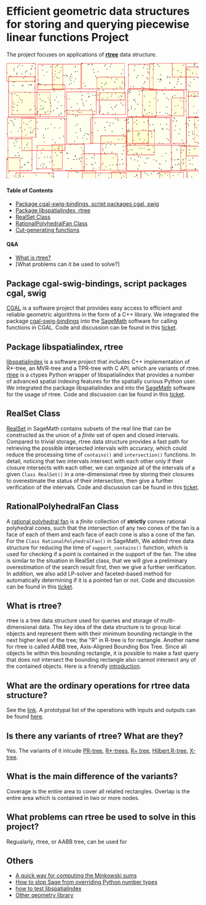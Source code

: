 # Efficient geometric data structures for storing and querying piecewise linear functions Project
The project focuses on applications of [**rtree**](https://en.wikipedia.org/wiki/R-tree) data structure.

<img src="https://github.com/DRKWang/Efficient-geometric-data-structures/blob/main/e269d580-8005-11ea-9c78-d4ddd0366ca6.png" width="500" height="300" />


#### Table of Contents

- [Package cgal-swig-bindings, script packages cgal, swig](#package-cgal-swig-bindings-script-packages-cgal-swig)
- [Package libspatialindex, rtree](#package-libspatialindex-rtree)
- [RealSet Class](#realSet-class)
- [RationalPolyhedralFan Class](#rationalpolyhedralfan-class)
- [Cut-generating functions](https://github.com/DRKWang/Efficient-geometric-data-structures/blob/main/Cut-generating-functions.ipynb)

#### Q&A

- [What is rtree?](#what-is-rtree)
- [What problems can it be used to solve?]

## Package cgal-swig-bindings, script packages cgal, swig
[CGAL](https://www.cgal.org/) is a software project that provides easy access to efficient and reliable geometric algorithms in the form of a C++ library. We integrated the package [cgal-swig-bindings](https://github.com/CGAL/cgal-swig-bindings) into the [SageMath](https://www.sagemath.org/) software for calling functions in CGAL. Code and discussion can be found in this [ticket](https://trac.sagemath.org/ticket/31098).

## Package libspatialindex, rtree
[libspatialindex](https://libspatialindex.org/en/latest/) is a software project that includes C++ implementation of R*-tree, an MVR-tree and a TPR-tree with C API, which are variants of rtree. [rtree](https://rtree.readthedocs.io/en/latest/index.html) is a  ctypes Python wrapper of libspatialindex that provides a number of advanced spatial indexing features for the spatially curious Python user. We integrated the package libspatialindex and into the [SageMath](https://www.sagemath.org/) software for the usage of rtree. Code and discussion can be found in this [ticket](https://trac.sagemath.org/ticket/32000).

## RealSet Class
[RealSet](https://doc.sagemath.org/html/en/reference/sets/sage/sets/real_set.html) in SageMath contains subsets of the real line that can be constructed as the union of a *finite* set of open and closed intervals. Compared to trivial storage, rtree data structure provides a fast path for retrieving the possible intersected intervals with accuracy, which could reduce the processing time of `contains()` and `intersection()` functions. In detail, noticing that two intervals intersect with each other only if their closure intersects with each other, we can organize all of the intervals of a given `Class RealSet()` in a one-dimensional rtree by storing their closures to overestimate the status of their intersection, then give a further verification of the intervals. Code and discussion can be found in this [ticket](https://trac.sagemath.org/ticket/32170#comment:9).

## RationalPolyhedralFan Class
A [rational polyhedral fan](https://doc.sagemath.org/html/en/reference/discrete_geometry/sage/geometry/fan.html) is a *finite* collection of **strictly** convex rational polyhedral cones, such that the intersection of any two cones of the fan is a face of each of them and each face of each cone is also a cone of the fan. For the `Class RationalPolyhedralFan()` in SageMath, We added rtree data structure for reducing the time of `support_contains()` function, which is used for checking if a point is contained in the support of the fan. The idea is similar to the situation in RealSet class, that we will give a preliminary overestimation of the search result first, then we give a further verification. In addition, we also add LP-solver and faceted-based method for automatically determining if it is a pointed fan or not. Code and discussion can be found in this [ticket](https://trac.sagemath.org/ticket/32170#comment:50).

## What is rtree?
rtree is a tree data structure used for queries and storage of multi-dimensional data. The key idea of the data structure is to group local objects and represent them with their minimum bounding rectangle in the next higher level of the tree; the "R" in R-tree is for rectangle. Another name for rtree is called AABB tree, Axis-Aligned Bounding Box Tree. Since all objects lie within this bounding rectangle, it is possible to make a fast query that does not intersect the bounding rectangle also cannot intersect any of the contained objects. Here is a friendly [introduction](https://www.azurefromthetrenches.com/introductory-guide-to-aabb-tree-collision-detection/).

## What are the ordinary operations for rtree data structure? 
See the [link](https://en.wikipedia.org/wiki/R-tree#Algorithm).
A prototypal list of the operations with inputs and outputs can be found [here](https://aabbtree.readthedocs.io/en/latest/).

## Is there any variants of rtree? What are they? 
Yes. The variants of it inlcude [PR-tree](https://en.wikipedia.org/wiki/Priority_R-tree), [R*-trees](https://en.wikipedia.org/wiki/R*-tree), [R+ tree](https://en.wikipedia.org/wiki/R%2B_tree), [Hilbert R-tree](https://en.wikipedia.org/wiki/Hilbert_R-tree), [X-tree](https://en.wikipedia.org/wiki/X-tree).

## What is the main difference of the variants?
Coverage is the entire area to cover all related rectangles. Overlap is the entire area which is contained in two or more nodes.

## What problems can rtree be used to solve in this project?
Regualarly, rtree, or AABB tree, can be used for 

## 

## Others

- [A quick way for computing the Minkowski sums](https://github.com/DRKWang/Efficient-geometric-data-structures/blob/main/Computation%20of%20Minkowski%20sums%20-%20Jupyter%20Notebook.pdf)
- [How to stop Sage from overriding Python number types](https://github.com/DRKWang/Efficient-geometric-data-structures/blob/main/How%20to%20stop%20Sage%20from%20overriding%20Python%20number%20types.md)
- [how to test libspatialindex](https://github.com/libspatialindex/libspatialindex/issues/218)
- [Other geometry library](https://github.com/DRKWang/Efficient-geometric-data-structures/blob/main/logfiles/log1.md)

